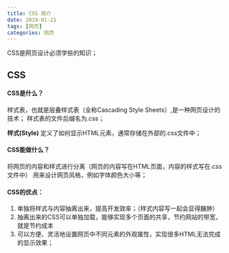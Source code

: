 ```yaml
---
title: CSS 简介
date: 2019-01-21
tags: [网页]
categories: 网页 
---
```

CSS是网页设计必须学些的知识；

## CSS

#### CSS是什么？
样式表，也就是层叠样式表（全称Cascading Style Sheets）,是一种网页设计的技术；
样式表的文件后缀名为.css；

**样式(Style)** 定义了如何显示HTML元素，通常存储在外部的.css文件中；

#### CSS能做什么？

将网页的内容和样式进行分离（网页的内容写在HTML页面，内容的样式写在.css文件中）
用来设计网页风格，例如字体颜色大小等；

#### CSS的优点：

1. 单独将样式与内容抽离出来，提高开发效率；（样式内容写一起会显得臃肿）
2. 抽离出来的CSS可以单独加载，能够实现多个页面的共享，节约网站的带宽，就是节约成本
3. 可以方便、灵活地设置网页中不同元素的外观属性，实现很多HTML无法完成的显示效果；
